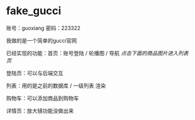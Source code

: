 # fake_gucci

账号：guoxiang 密码：223322

我做的是一个简单的gucci官网

已经实现的功能：首页：账号登陆 / 轮播图 / 导航 *点击下面的商品图片进入列表页* 

登陆页：可以与后端交互

列表：用的是之前的数据库 / 一级列表 渲染

购物车：可以添加商品到购物车 

详情页：放大镜功能没做出来